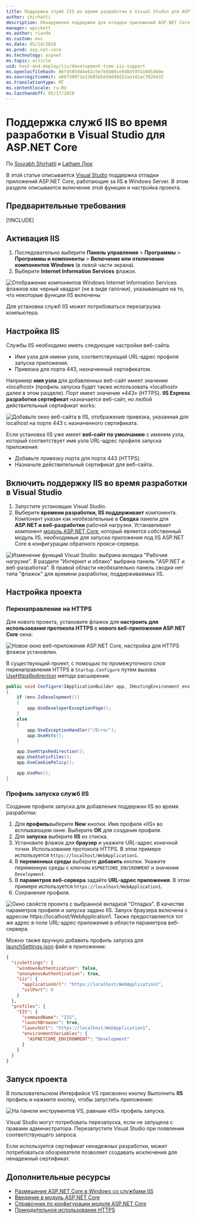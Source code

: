 ```yaml
---
title: Поддержка служб IIS во время разработки в Visual Studio для ASP.NET Core
author: shirhatti
description: Обнаружение поддержки для отладки приложений ASP.NET Core при запуске за IIS на сервере Windows.
manager: wpickett
ms.author: riande
ms.custom: mvc
ms.date: 05/14/2018
ms.prod: asp.net-core
ms.technology: aspnet
ms.topic: article
uid: host-and-deploy/iis/development-time-iis-support
ms.openlocfilehash: 0bf4585d44e61c5e7e5b89ce9d8dfdfa10d5460e
ms.sourcegitcommit: a66f38071e13685bbe59d48d22aa141ac702b432
ms.translationtype: MT
ms.contentlocale: ru-RU
ms.lasthandoff: 05/17/2018
---
```

# <a name="development-time-iis-support-in-visual-studio-for-aspnet-core"></a>Поддержка служб IIS во время разработки в Visual Studio для ASP.NET Core

По [Sourabh Shirhatti](https://twitter.com/sshirhatti) и [Latham Люк](https://github.com/guardrex)

В этой статье описывается [Visual Studio](https://www.visualstudio.com/vs/) поддержка отладки приложений ASP.NET Core, работающие за IIS в Windows Server. В этом разделе описывается включение этой функции и настройка проекта.

## <a name="prerequisites"></a>Предварительные требования

[!INCLUDE[](~/includes/net-core-prereqs-windows.md)]

## <a name="enable-iis"></a>Активация IIS

1. Последовательно выберите **Панель управления** > **Программы** > **Программы и компоненты** > **Включение или отключение компонентов Windows** (в левой части экрана).
1. Выберите **Internet Information Services** флажок.

![Отображение компонентов Windows Internet Information Services флажков как черный квадрат (не в виде галочки), указывающее на то, что некоторые функции IIS включены](development-time-iis-support/_static/enable_iis.png)

Для установки служб IIS может потребоваться перезагрузка компьютера.

## <a name="configure-iis"></a>Настройка IIS

Службы IIS необходимо иметь следующие настройки веб-сайта.

* Имя узла для имени узла, соответствующий URL-адрес профиля запуска приложения.
* Привязка для порта 443, назначенный сертификатом.

Например **имя узла** для добавленных веб-сайт имеет значение «localhost» (профиль запуска будет также использовать «localhost» далее в этом разделе). Порт имеет значение «443» (HTTPS). **IIS Express разработки сертификат** назначается веб-сайт, но любой действительный сертификат works:

![Добавьте окно веб-сайта в IIS, отображение привязка, указанная для localhost на порте 443 с назначенного сертификата.](development-time-iis-support/_static/add-website-window.png)

Если установка IIS уже имеет **веб-сайт по умолчанию** с именем узла, который соответствует имя узла URL-адрес профиля запуска приложения:

* Добавьте привязку порта для порта 443 (HTTPS).
* Назначьте действительный сертификат для веб-сайта.

## <a name="enable-development-time-iis-support-in-visual-studio"></a>Включить поддержку IIS во время разработки в Visual Studio

1. Запустите установщик Visual Studio.
1. Выберите **времени разработки, IIS поддерживает** компонента. Компонент указан как необязательные в **Сводка** панели для **ASP.NET и веб-разработки** рабочей нагрузки. Устанавливает компонент [модуль ASP.NET Core](xref:fundamentals/servers/aspnet-core-module), который является собственный модуль IIS, необходимые для запуска приложения под IIS ASP.NET Core в конфигурации обратного прокси-сервера.

![Изменение функций Visual Studio: выбрана вкладка "Рабочие нагрузки". В разделе "Интернет и облако" выбрана панель "ASP.NET и веб-разработка". В правой области необязательно панель сводки нет типа "флажок" для времени разработки, поддерживаемых IIS.](development-time-iis-support/_static/development_time_support.png)

## <a name="configure-the-project"></a>Настройка проекта

### <a name="https-redirection"></a>Перенаправление на HTTPS

Для нового проекта, установите флажок для **настроить для использования протокола HTTPS** в **нового веб-приложения ASP.NET Core** окна:

![Новое окно веб-приложения ASP.NET Core, настройка для HTTPS флажок установлен.](development-time-iis-support/_static/new-app.png)

В существующий проект, с помощью по промежуточного слоя перенаправления HTTPS в `Startup.Configure` путем вызова [UseHttpsRedirection](/dotnet/api/microsoft.aspnetcore.builder.httpspolicybuilderextensions.usehttpsredirection) метода расширения:

```csharp
public void Configure(IApplicationBuilder app, IHostingEnvironment env)
{
    if (env.IsDevelopment())
    {
        app.UseDeveloperExceptionPage();
    }
    else
    {
        app.UseExceptionHandler("/Error");
        app.UseHsts();
    }

    app.UseHttpsRedirection();
    app.UseStaticFiles();
    app.UseCookiePolicy();

    app.UseMvc();
}
```

### <a name="iis-launch-profile"></a>Профиль запуска служб IIS

Создание профиля запуска для добавления поддержки IIS во время разработки:

1. Для **профиль**выберите **New** кнопки. Имя профиля «IIS» во всплывающем окне. Выберите **ОК** для создания профиля.
1. Для **запуска** выберите **IIS** из списка.
1. Установите флажок для **браузер** и укажите URL-адрес конечной точки. Использование протокола HTTPS. В этом примере используется `https://localhost/WebApplication1`.
1. В **переменных среды** выберите **добавить** кнопки. Укажите переменную среды с ключом `ASPNETCORE_ENVIRONMENT` и значение `Development`.
1. В **параметров веб-сервера** задайте **URL-адрес приложения**. В этом примере используется `https://localhost/WebApplication1`.
1. Сохранение профиля.

![Окно свойств проекта с выбранной вкладкой "Отладка". В качестве параметров профиля и запуска задано IIS. Запуск браузера включена с адресом https://localhost/WebApplication1. Также предоставляется тот же адрес в поле URL-адрес приложения в области параметров веб-сервера.](development-time-iis-support/_static/project_properties.png)

Можно также вручную добавить профиль запуска для [launchSettings.json](http://json.schemastore.org/launchsettings) файл в приложении:

```json
{
  "iisSettings": {
    "windowsAuthentication": false,
    "anonymousAuthentication": true,
    "iis": {
      "applicationUrl": "https://localhost/WebApplication1",
      "sslPort": 0
    }
  },
  "profiles": {
    "IIS": {
      "commandName": "IIS",
      "launchBrowser": true,
      "launchUrl": "https://localhost/WebApplication1",
      "environmentVariables": {
        "ASPNETCORE_ENVIRONMENT": "Development"
      }
    }
  }
}
```

## <a name="run-the-project"></a>Запуск проекта

В пользовательском Интерфейсе VS присвоено кнопку Выполнить **IIS** профиль и нажмите кнопку, чтобы запустить приложение:

![На панели инструментов VS, равным «IIS» профиль запуска.](development-time-iis-support/_static/toolbar.png)

Visual Studio могут потребовать перезапуска, если не запущена с правами администратора. Перезапустите Visual Studio при появлении соответствующего запроса.

Если используется сертификат ненадежных разработки, может потребоваться обозревателя позволяет создавать исключения для ненадежный сертификат.

## <a name="additional-resources"></a>Дополнительные ресурсы

* [Размещение ASP.NET Core в Windows со службами IIS](xref:host-and-deploy/iis/index)
* [Введение в модуль ASP.NET Core](xref:fundamentals/servers/aspnet-core-module)
* [Справочник по конфигурации модуля ASP.NET Core](xref:host-and-deploy/aspnet-core-module)
* [Принудительное использование HTTPS](xref:security/enforcing-ssl)
